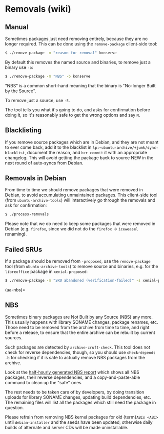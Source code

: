 # Removals (wiki)

## Manual

Sometimes packages just need removing entirely, because they are no longer
required. This can be done using the `remove-package` client-side tool:

```bash
$ ./remove-package -m "reason for removal" konserve
```

By default this removes the named source and binaries, to remove just a binary
use `-b`:

```bash
$ ./remove-package -m "NBS" -b konserve
```

"NBS" is a common short-hand meaning that the binary is "No-longer Built by the
Source".

To remove just a source, use `-S`.

The tool tells you what it's going to do, and asks for confirmation before
doing it, so it's reasonably safe to get the wrong options and say `N`.


## Blacklisting

If you remove source packages which are in Debian, and they are not meant to
ever come back, add it to the blacklist in
`lp:~ubuntu-archive/+junk/sync-blacklist`, document the reason, and
`bzr commit` it with an appropriate changelog. This will avoid getting the
package back to source NEW in the next round of auto-syncs from Debian.


## Removals in Debian

From time to time we should remove packages that were removed in Debian, to
avoid accumulating unmaintained packages. This client-side tool (from
`ubuntu-archive-tools`) will interactively go through the removals and ask for
confirmation:

```bash
$ ./process-removals
```

Please note that we do need to keep some packages that were removed in Debian
(e.g. `firefox`, since we did not do the `firefox` -> `iceweasel` renaming).

## Failed SRUs

If a package should be removed from `-proposed`, use the `remove-package` tool
(from `ubuntu-archive-tools`) to remove source and binaries, e.g. for the
`libreoffice` package in `xenial-proposed`:

```bash
$ ./remove-package -m "SRU abandoned (verification-failed)" -s xenial-proposed libreoffice
```

(aa-nbs)=
## NBS

Sometimes binary packages are Not Built by any Source (NBS) any more. This
usually happens with library SONAME changes, package renames, etc. Those need
to be removed from the archive from time to time, and right before a release,
to ensure that the entire archive can be rebuilt by current sources.

Such packages are detected by `archive-cruft-check`. This tool does not check
for reverse dependencies, though, so you should use `checkrdepends -b` for
checking if it is safe to actually remove NBS packages from the archive.

Look at the
[half-hourly generated NBS report](https://ubuntu-archive-team.ubuntu.com/nbs.html)
which shows all NBS packages, their reverse dependencies, and a
copy-and-paste-able command to clean up the "safe" ones.

The rest needs to be taken care of by developers, by doing transition uploads
for library SONAME changes, updating build dependencies, etc. The remaining
files will list all the packages which still need the package in question.

Please refrain from removing NBS kernel packages for old {term}`ABIs <ABI>`
until `debian-installer` and the seeds have been updated, otherwise daily
builds of alternate and server CDs will be made uninstallable.
